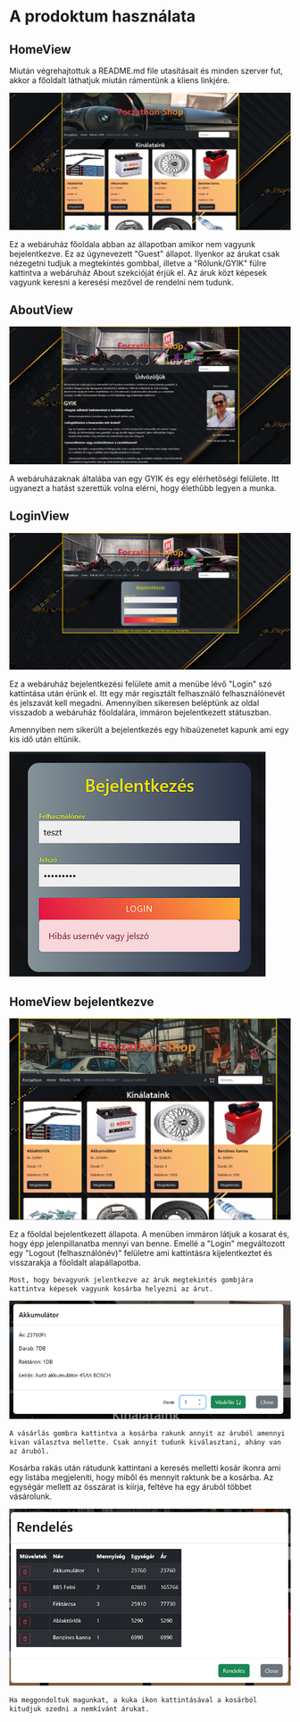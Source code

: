 # A prodoktum használata

## HomeView
Miután végrehajtottuk a README.md file utasításait és minden szerver fut, akkor a főoldalt láthatjuk miután rámentünk a kliens linkjére.

![Főoldal](markdownKepek/FoOldal.png)

Ez a webáruház főoldala abban az állapotban amikor nem vagyunk bejelentkezve.
Ez az úgynevezett "Guest" állapot. Ilyenkor az árukat csak nézegetni tudjuk a megtekintés gombbal, illetve a "Rólunk/GYIK" fülre kattintva a webáruház About szekcióját érjük el. Az áruk közt képesek vagyunk keresni a keresési mezővel de rendelni nem tudunk. 


## AboutView

![AboutView](markdownKepek/AboutView.png)

A webáruházaknak általába van egy GYIK és egy elérhetőségi felülete. Itt ugyanezt a hatást szerettük volna elérni, hogy élethűbb legyen a munka.

## LoginView

![LoginView](markdownKepek/Login.png)

Ez a webáruház bejelentkezési felülete amit a menübe lévő "Login" szó kattintása után érünk el. Itt egy már regisztált felhasználó felhasználónevét és jelszavát kell megadni. Amennyiben sikeresen beléptünk az oldal visszadob a webáruház főoldalára, immáron bejelentkezett státuszban.

Amennyiben nem sikerült a bejelentkezés egy hibaüzenetet kapunk ami egy kis idő után eltűnik.

![HibaÜzenet](markdownKepek/HibaUzenet.png)

## HomeView bejelentkezve

![HomeViewBejelentkezve](markdownKepek/HomeLoggedIn.png)

Ez a főoldal bejelentkezett állapota. A menüben immáron látjuk a kosarat és, hogy épp jelenpillanatba mennyi van benne. Emellé a "Login" megváltozott egy "Logout (felhasználónév)" felületre ami kattintásra kijelentkeztet és visszarakja a főoldalt alapállapotba. 

    Most, hogy bevagyunk jelentkezve az áruk megtekintés gombjára kattintva képesek vagyunk kosárba helyezni az árut.

![KosarbaHelyezes](markdownKepek/Modal.png)

    A vásárlás gombra kattintva a kosárba rakunk annyit az áruból amennyi kivan választva mellette. Csak annyit tudunk kiválasztani, ahány van az áruból.

Kosárba rakás után rátudunk kattintani a keresés melletti kosár ikonra ami egy listába megjeleníti, hogy miből és mennyit raktunk be a kosárba. Az egységár mellett az összárat is kiírja, feltéve ha egy áruból többet vásárolunk.

![Kosar](markdownKepek/Rendeles.png)

    Ha meggondoltuk magunkat, a kuka ikon kattintásával a kosárból kitudjuk szedni a nemkívánt árukat.